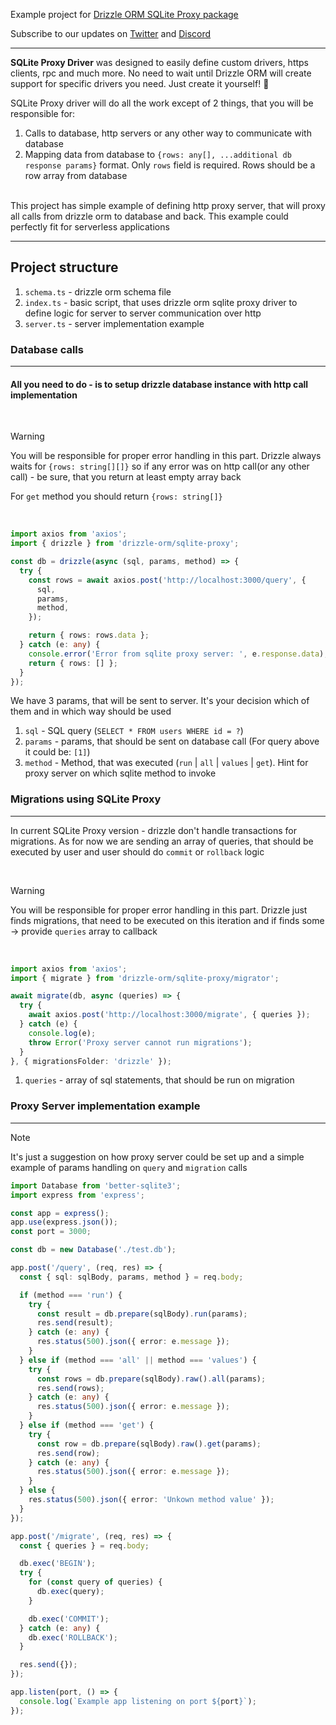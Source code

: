 Example project for [Drizzle ORM SQLite Proxy package](https://github.com/drizzle-team/drizzle-orm/tree/main/drizzle-orm/src/sqlite-core)

Subscribe to our updates on [Twitter](https://twitter.com/DrizzleOrm) and [Discord](https://discord.gg/MdXYZk5QtH)

---

**SQLite Proxy Driver** was designed to easily define custom drivers, https clients, rpc and much more. No need to wait until Drizzle ORM will create support for specific drivers you need. Just create it yourself! 🚀

SQLite Proxy driver will do all the work except of 2 things, that you will be responsible for:

1. Calls to database, http servers or any other way to communicate with database
2. Mapping data from database to `{rows: any[], ...additional db response params}` format. Only `rows` field is required. Rows should be a row array from database

</br>
This project has simple example of defining http proxy server, that will proxy all calls from drizzle orm to database and back. This example could perfectly fit for serverless applications

---

## Project structure

1. `schema.ts` - drizzle orm schema file
2. `index.ts` - basic script, that uses drizzle orm sqlite proxy driver to define logic for server to server communication over http
3. `server.ts` - server implementation example

### Database calls

---

#### All you need to do - is to setup drizzle database instance with http call implementation

</br>

> [!WARNING]
> You will be responsible for proper error handling in this part. Drizzle always waits for `{rows: string[][]}` so if any error was on http call(or any other call) - be sure, that you return at least empty array back
>
> For `get` method you should return `{rows: string[]}`

</br>

```typescript
import axios from 'axios';
import { drizzle } from 'drizzle-orm/sqlite-proxy';

const db = drizzle(async (sql, params, method) => {
  try {
    const rows = await axios.post('http://localhost:3000/query', {
      sql,
      params,
      method,
    });

    return { rows: rows.data };
  } catch (e: any) {
    console.error('Error from sqlite proxy server: ', e.response.data);
    return { rows: [] };
  }
});
```

We have 3 params, that will be sent to server. It's your decision which of them and in which way should be used

1. `sql` - SQL query (`SELECT * FROM users WHERE id = ?`)
2. `params` - params, that should be sent on database call (For query above it could be: `[1]`)
3. `method` - Method, that was executed (`run` | `all` | `values` | `get`). Hint for proxy server on which sqlite method to invoke

### Migrations using SQLite Proxy

---

In current SQLite Proxy version - drizzle don't handle transactions for migrations. As for now we are sending an array of queries, that should be executed by user and user should do `commit` or `rollback` logic

</br>

> [!WARNING]
> You will be responsible for proper error handling in this part. Drizzle just finds migrations, that need to be executed on this iteration and if finds some -> provide `queries` array to callback

</br>

```typescript
import axios from 'axios';
import { migrate } from 'drizzle-orm/sqlite-proxy/migrator';

await migrate(db, async (queries) => {
  try {
    await axios.post('http://localhost:3000/migrate', { queries });
  } catch (e) {
    console.log(e);
    throw Error('Proxy server cannot run migrations');
  }
}, { migrationsFolder: 'drizzle' });
```

1. `queries` - array of sql statements, that should be run on migration

### Proxy Server implementation example

---

> [!NOTE]
> It's just a suggestion on how proxy server could be set up and a simple example of params handling on `query` and `migration` calls

```typescript
import Database from 'better-sqlite3';
import express from 'express';

const app = express();
app.use(express.json());
const port = 3000;

const db = new Database('./test.db');

app.post('/query', (req, res) => {
  const { sql: sqlBody, params, method } = req.body;

  if (method === 'run') {
    try {
      const result = db.prepare(sqlBody).run(params);
      res.send(result);
    } catch (e: any) {
      res.status(500).json({ error: e.message });
    }
  } else if (method === 'all' || method === 'values') {
    try {
      const rows = db.prepare(sqlBody).raw().all(params);
      res.send(rows);
    } catch (e: any) {
      res.status(500).json({ error: e.message });
    }
  } else if (method === 'get') {
    try {
      const row = db.prepare(sqlBody).raw().get(params);
      res.send(row);
    } catch (e: any) {
      res.status(500).json({ error: e.message });
    }
  } else {
    res.status(500).json({ error: 'Unkown method value' });
  }
});

app.post('/migrate', (req, res) => {
  const { queries } = req.body;

  db.exec('BEGIN');
  try {
    for (const query of queries) {
      db.exec(query);
    }

    db.exec('COMMIT');
  } catch (e: any) {
    db.exec('ROLLBACK');
  }

  res.send({});
});

app.listen(port, () => {
  console.log(`Example app listening on port ${port}`);
});
```
